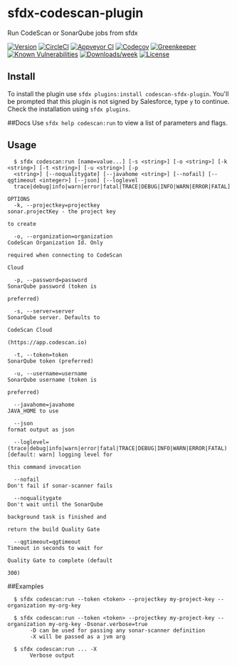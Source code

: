 sfdx-codescan-plugin
=============

Run CodeScan or SonarQube jobs from sfdx

[![Version](https://img.shields.io/npm/v/sfdx-codescan-plugin.svg)](https://npmjs.org/package/sfdx-codescan-plugin)
[![CircleCI](https://circleci.com/gh/VillageChief/sfdx-codescan-plugin/tree/master.svg?style=shield)](https://circleci.com/gh/VillageChief/sfdx-codescan-plugin/tree/master)
[![Appveyor CI](https://ci.appveyor.com/api/projects/status/github/VillageChief/sfdx-codescan-plugin?branch=master&svg=true)](https://ci.appveyor.com/project/heroku/sfdx-codescan-plugin/branch/master)
[![Codecov](https://codecov.io/gh/VillageChief/sfdx-codescan-plugin/branch/master/graph/badge.svg)](https://codecov.io/gh/VillageChief/sfdx-codescan-plugin)
[![Greenkeeper](https://badges.greenkeeper.io/VillageChief/sfdx-codescan-plugin.svg)](https://greenkeeper.io/)
[![Known Vulnerabilities](https://snyk.io/test/github/VillageChief/sfdx-codescan-plugin/badge.svg)](https://snyk.io/test/github/VillageChief/sfdx-codescan-plugin)
[![Downloads/week](https://img.shields.io/npm/dw/sfdx-codescan-plugin.svg)](https://npmjs.org/package/sfdx-codescan-plugin)
[![License](https://img.shields.io/npm/l/sfdx-codescan-plugin.svg)](https://github.com/VillageChief/sfdx-codescan-plugin/blob/master/package.json)

## Install
To install the plugin use `sfdx plugins:install codescan-sfdx-plugin`.
You'll be prompted that this plugin is not signed by Salesforce, type `y` to continue.
Check the installation using `sfdx plugins`.

##Docs
Use `sfdx help codescan:run` to view a list of parameters and flags.


## Usage
```
  $ sfdx codescan:run [name=value...] [-s <string>] [-o <string>] [-k <string>] [-t <string>] [-u <string>] [-p 
  <string>] [--noqualitygate] [--javahome <string>] [--nofail] [--qgtimeout <integer>] [--json] [--loglevel 
  trace|debug|info|warn|error|fatal|TRACE|DEBUG|INFO|WARN|ERROR|FATAL]

OPTIONS
  -k, --projectkey=projectkey                                                       sonar.projectKey - the project key
                                                                                    to create

  -o, --organization=organization                                                   CodeScan Organization Id. Only
                                                                                    required when connecting to CodeScan
                                                                                    Cloud

  -p, --password=password                                                           SonarQube password (token is
                                                                                    preferred)

  -s, --server=server                                                               SonarQube server. Defaults to
                                                                                    CodeScan Cloud
                                                                                    (https://app.codescan.io)

  -t, --token=token                                                                 SonarQube token (preferred)

  -u, --username=username                                                           SonarQube username (token is
                                                                                    preferred)

  --javahome=javahome                                                               JAVA_HOME to use

  --json                                                                            format output as json

  --loglevel=(trace|debug|info|warn|error|fatal|TRACE|DEBUG|INFO|WARN|ERROR|FATAL)  [default: warn] logging level for
                                                                                    this command invocation

  --nofail                                                                          Don't fail if sonar-scanner fails

  --noqualitygate                                                                   Don't wait until the SonarQube
                                                                                    background task is finished and
                                                                                    return the build Quality Gate

  --qgtimeout=qgtimeout                                                             Timeout in seconds to wait for
                                                                                    Quality Gate to complete (default
                                                                                    300)
```
##Examples
```
  $ sfdx codescan:run --token <token> --projectkey my-project-key --organization my-org-key
  
  $ sfdx codescan:run --token <token> --projectkey my-project-key --organization my-org-key -Dsonar.verbose=true
       -D can be used for passing any sonar-scanner definition
       -X will be passed as a jvm arg
  
  $ sfdx codescan:run ... -X
       Verbose output
```

